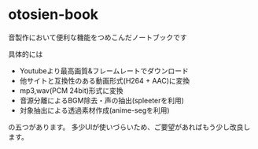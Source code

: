 # otosien-book

音製作において便利な機能をつめこんだノートブックです

具体的には
 - Youtubeより最高画質&フレームレートでダウンロード
 - 他サイトと互換性のある動画形式(H264 + AAC)に変換
 - mp3,wav(PCM 24bit)形式に変換
 - 音源分離によるBGM除去・声の抽出(spleeterを利用)
 - 対象抽出による透過素材作成(anime-segを利用)

の五つがあります。
多少UIが使いづらいため、ご要望があればもう少し改良します。